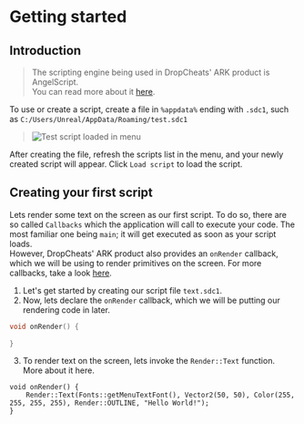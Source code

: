 # Getting started

## Introduction

>The scripting engine being used in DropCheats' ARK product is AngelScript.<br>
You can read more about it [here](https://www.angelcode.com/angelscript/sdk/docs/manual/doc_script.html).

To use or create a script, create a file in `%appdata%` ending with `.sdc1`, such as `C:/Users/Unreal/AppData/Roaming/test.sdc1`
> ![Test script loaded in menu](https://i.imgur.com/tupEUx3.png)

After creating the file, refresh the scripts list in the menu, and your newly created script will appear.
Click `Load script` to load the script.

## Creating your first script

Lets render some text on the screen as our first script. To do so, there are so called `Callbacks` which the application will call to execute your code.
The most familiar one being `main`; it will get executed as soon as your script loads.<br>
However, DropCheats' ARK product also provides an `onRender` callback, which we will be using to render primitives on the screen. For more callbacks, take a look [here](/callbacks).

1. Let's get started by creating our script file `text.sdc1`.
2. Now, lets declare the `onRender` callback, which we will be putting our rendering code in later.
```cpp
void onRender() {
    
}
```
3. To render text on the screen, lets invoke the `Render::Text` function. More about it here.
```clike
void onRender() {
    Render::Text(Fonts::getMenuTextFont(), Vector2(50, 50), Color(255, 255, 255, 255), Render::OUTLINE, "Hello World!");
}
```